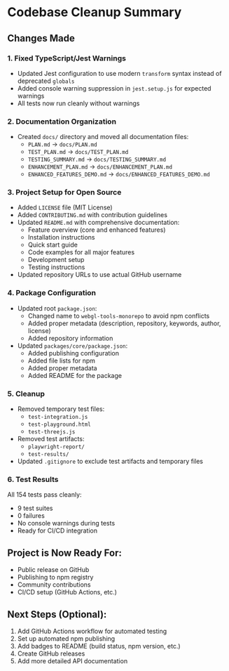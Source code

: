 # Codebase Cleanup Summary

## Changes Made

### 1. Fixed TypeScript/Jest Warnings
- Updated Jest configuration to use modern `transform` syntax instead of deprecated `globals`
- Added console warning suppression in `jest.setup.js` for expected warnings
- All tests now run cleanly without warnings

### 2. Documentation Organization
- Created `docs/` directory and moved all documentation files:
  - `PLAN.md` → `docs/PLAN.md`
  - `TEST_PLAN.md` → `docs/TEST_PLAN.md`
  - `TESTING_SUMMARY.md` → `docs/TESTING_SUMMARY.md`
  - `ENHANCEMENT_PLAN.md` → `docs/ENHANCEMENT_PLAN.md`
  - `ENHANCED_FEATURES_DEMO.md` → `docs/ENHANCED_FEATURES_DEMO.md`

### 3. Project Setup for Open Source
- Added `LICENSE` file (MIT License)
- Added `CONTRIBUTING.md` with contribution guidelines
- Updated `README.md` with comprehensive documentation:
  - Feature overview (core and enhanced features)
  - Installation instructions
  - Quick start guide
  - Code examples for all major features
  - Development setup
  - Testing instructions
- Updated repository URLs to use actual GitHub username

### 4. Package Configuration
- Updated root `package.json`:
  - Changed name to `webgl-tools-monorepo` to avoid npm conflicts
  - Added proper metadata (description, repository, keywords, author, license)
  - Added repository information
- Updated `packages/core/package.json`:
  - Added publishing configuration
  - Added file lists for npm
  - Added proper metadata
  - Added README for the package

### 5. Cleanup
- Removed temporary test files:
  - `test-integration.js`
  - `test-playground.html`
  - `test-threejs.js`
- Removed test artifacts:
  - `playwright-report/`
  - `test-results/`
- Updated `.gitignore` to exclude test artifacts and temporary files

### 6. Test Results
All 154 tests pass cleanly:
- 9 test suites
- 0 failures
- No console warnings during tests
- Ready for CI/CD integration

## Project is Now Ready For:
- Public release on GitHub
- Publishing to npm registry
- Community contributions
- CI/CD setup (GitHub Actions, etc.)

## Next Steps (Optional):
1. Add GitHub Actions workflow for automated testing
2. Set up automated npm publishing
3. Add badges to README (build status, npm version, etc.)
4. Create GitHub releases
5. Add more detailed API documentation
